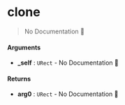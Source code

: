 # clone

> No Documentation 🚧

#### Arguments

- **\_self** : `URect` \- No Documentation 🚧

#### Returns

- **arg0** : `URect` \- No Documentation 🚧